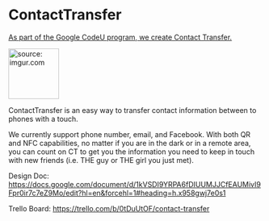 # ContactTransfer <a href="http://imgur.com/GloEK19">

As part of the Google CodeU program, we create Contact Transfer. 

<img src="http://i.imgur.com/GloEK19.png?1" title="source: imgur.com" height="100" width="100"/></a>

ContactTransfer is an easy way to  transfer contact information between to phones with a touch. 

We currently support phone number, email, and Facebook. With both QR and NFC capabilities, no matter if you are in the dark or in a remote area, you can count on CT to get you the information you need to keep in touch with new friends (i.e. THE guy or THE girl you just met).

Design Doc:
https://docs.google.com/document/d/1kVSDI9YRPA6fDIUUMJJCfEAUMivI9Fpr0ir7c7eZ9Mo/edit?hl=en&forcehl=1#heading=h.x958gwj7e0s1

Trello Board:
https://trello.com/b/0tDuUtOF/contact-transfer
